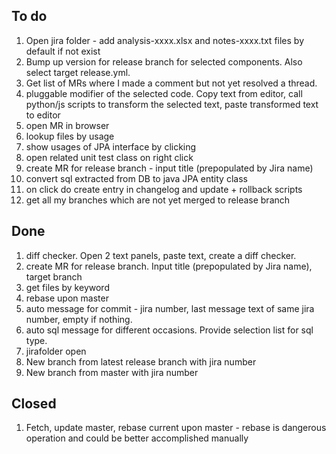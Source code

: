 
## To do
1. Open jira folder - add analysis-xxxx.xlsx  and notes-xxxx.txt files by default if not exist
1. Bump up version for release branch for selected components. Also select target release.yml. 
1. Get list of MRs where I made a comment but not yet resolved a thread.
1. pluggable modifier of the selected code. Copy text from editor, call python/js scripts to transform the selected text, paste transformed text to editor
1. open MR in browser
1. lookup files by usage
1. show usages of JPA interface by clicking 
1. open related unit test class on right click
1. create MR for release branch - input title (prepopulated by Jira name)
1. convert sql extracted from DB to java JPA entity class
1. on click do create entry in changelog and update + rollback scripts
1. get all my branches which are not yet merged to release branch

## Done
1. diff checker. Open 2 text panels, paste text, create a diff checker.
1. create MR for release branch. Input title (prepopulated by Jira name), target branch
1. get files by keyword
1. rebase upon master
1. auto message for commit - jira number, last message text of same jira number, empty if nothing.
1. auto sql message for different occasions. Provide selection list for sql type.
1. jirafolder open
1. New branch from latest release branch with jira number
1. New branch from master with jira number

## Closed
1. Fetch, update master, rebase current upon master - rebase is dangerous operation and could be better accomplished manually
